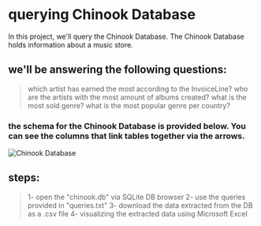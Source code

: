 # querying Chinook Database

In this project, we'll query the Chinook Database. The Chinook Database holds information about a music store. 

## we'll be answering the following questions:

>which artist has earned the most according to the
InvoiceLine?
>who are the artists with the most amount of albums created?
>what is the most sold genre?
>what is the most popular genre per country? </b>


### the schema for the Chinook Database is provided below. You can see the columns that link tables together via the arrows.

![Chinook Database](https://user-images.githubusercontent.com/77872656/205760319-47f4ea84-f050-4148-b766-e6233e44c4d9.PNG)

## steps:
> 1- open the "chinook.db" via SQLite DB browser
> 2- use the queries provided in "queries.txt"
> 3- download the data extracted from the DB as a .csv file
> 4- visualizing the extracted data using Microsoft Excel
